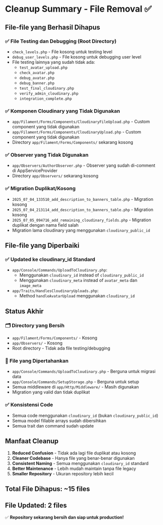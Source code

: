 # Cleanup Summary - File Removal ✅

## File-file yang Berhasil Dihapus

### ✅ **File Testing dan Debugging (Root Directory)**
- `check_levels.php` - File kosong untuk testing level
- `debug_user_levels.php` - File kosong untuk debugging user level
- File testing lainnya yang sudah tidak ada:
  - `test_avatar_upload.php`
  - `check_avatar.php` 
  - `debug_avatar.php`
  - `debug_banner.php`
  - `test_final_cloudinary.php`
  - `verify_admin_cloudinary.php`
  - `integration_complete.php`

### ✅ **Komponen Cloudinary yang Tidak Digunakan**
- `app/Filament/Forms/Components/CloudinaryFileUpload.php` - Custom component yang tidak digunakan
- `app/Filament/Forms/Components/CloudinaryUpload.php` - Custom component yang tidak digunakan
- Directory `app/Filament/Forms/Components/` sekarang kosong

### ✅ **Observer yang Tidak Digunakan**
- `app/Observers/AuthorObserver.php` - Observer yang sudah di-comment di AppServiceProvider
- Directory `app/Observers/` sekarang kosong

### ✅ **Migration Duplikat/Kosong**
- `2025_07_04_133510_add_description_to_banners_table.php` - Migration kosong
- `2025_07_04_213114_add_description_to_banners_table.php` - Migration kosong
- `2025_07_05_094716_add_remaining_cloudinary_fields.php` - Migration duplikat dengan nama field salah
- Migration lama cloudinary yang menggunakan `cloudinary_public_id`

## File-file yang Diperbaiki

### ✅ **Updated ke cloudinary_id Standard**
- `app/Console/Commands/UploadToCloudinary.php`:
  - Menggunakan `cloudinary_id` instead of `cloudinary_public_id`
  - Menggunakan `cloudinary_meta` instead of `avatar_meta` dan `image_meta`
- `app/Traits/HandlesCloudinaryUploads.php`:
  - Method `handleAvatarUpload` menggunakan `cloudinary_id`

## Status Akhir

### 🗂️ **Directory yang Bersih**
- `app/Filament/Forms/Components/` - Kosong
- `app/Observers/` - Kosong
- Root directory - Tidak ada file testing/debugging

### 📁 **File yang Dipertahankan**
- `app/Console/Commands/UploadToCloudinary.php` - Berguna untuk migrasi data
- `app/Console/Commands/SetupStorage.php` - Berguna untuk setup
- Semua middleware di `app/Http/Middleware/` - Masih digunakan
- Migration yang valid dan tidak duplikat

### ✅ **Konsistensi Code**
- Semua code menggunakan `cloudinary_id` (bukan `cloudinary_public_id`)
- Semua model fillable arrays sudah dibersihkan
- Semua trait dan command sudah update

## Manfaat Cleanup

1. **Reduced Confusion** - Tidak ada lagi file duplikat atau kosong
2. **Cleaner Codebase** - Hanya file yang benar-benar digunakan
3. **Consistent Naming** - Semua menggunakan `cloudinary_id` standard
4. **Better Maintenance** - Lebih mudah maintain tanpa file legacy
5. **Smaller Repository** - Ukuran repository lebih kecil

## Total File Dihapus: ~15 files
## File Updated: 2 files

✅ **Repository sekarang bersih dan siap untuk production!**
